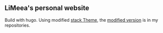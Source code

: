 ## LiMeea's personal website
Build with hugo.
Using modified [stack Theme](https://github.com/CaiJimmy/hugo-theme-stack), the [modified version](https://github.com/LiMeea/hugo-theme-stack) is in my repositories.